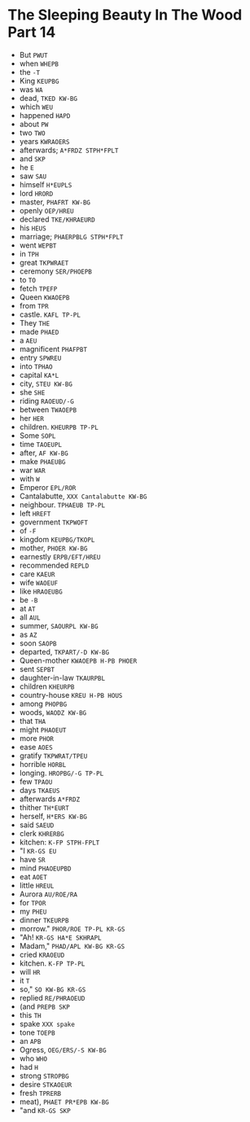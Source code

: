 # The Sleeping Beauty In The Wood Part 14

* But `PWUT`
* when `WHEPB`
* the `-T`
* King `KEUPBG`
* was `WA`
* dead, `TKED KW-BG`
* which `WEU`
* happened `HAPD`
* about `PW`
* two `TWO`
* years `KWRAOERS`
* afterwards; `A*FRDZ STPH*FPLT`
* and `SKP`
* he `E`
* saw `SAU`
* himself `H*EUPLS`
* lord `HRORD`
* master, `PHAFRT KW-BG`
* openly `OEP/HREU`
* declared `TKE/KHRAEURD`
* his `HEUS`
* marriage; `PHAERPBLG STPH*FPLT`
* went `WEPBT`
* in `TPH`
* great `TKPWRAET`
* ceremony `SER/PHOEPB`
* to `TO`
* fetch `TPEFP`
* Queen `KWAOEPB`
* from `TPR`
* castle. `KAFL TP-PL`
* They `THE`
* made `PHAED`
* a `AEU`
* magnificent `PHAFPBT`
* entry `SPWREU`
* into `TPHAO`
* capital `KA*L`
* city, `STEU KW-BG`
* she `SHE`
* riding `RAOEUD/-G`
* between `TWAOEPB`
* her `HER`
* children. `KHEURPB TP-PL`
* Some `SOPL`
* time `TAOEUPL`
* after, `AF KW-BG`
* make `PHAEUBG`
* war `WAR`
* with `W`
* Emperor `EPL/ROR`
* Cantalabutte, `XXX Cantalabutte KW-BG`
* neighbour. `TPHAEUB TP-PL`
* left `HREFT`
* government `TKPWOFT`
* of `-F`
* kingdom `KEUPBG/TKOPL`
* mother, `PHOER KW-BG`
* earnestly `ERPB/EFT/HREU`
* recommended `REPLD`
* care `KAEUR`
* wife `WAOEUF`
* like `HRAOEUBG`
* be `-B`
* at `AT`
* all `AUL`
* summer, `SAOURPL KW-BG`
* as `AZ`
* soon `SAOPB`
* departed, `TKPART/-D KW-BG`
* Queen-mother `KWAOEPB H-PB PHOER`
* sent `SEPBT`
* daughter-in-law `TKAURPBL`
* children `KHEURPB`
* country-house `KREU H-PB HOUS`
* among `PHOPBG`
* woods, `WAODZ KW-BG`
* that `THA`
* might `PHAOEUT`
* more `PHOR`
* ease `AOES`
* gratify `TKPWRAT/TPEU`
* horrible `HORBL`
* longing. `HROPBG/-G TP-PL`
* few `TPAOU`
* days `TKAEUS`
* afterwards `A*FRDZ`
* thither `TH*EURT`
* herself, `H*ERS KW-BG`
* said `SAEUD`
* clerk `KHRERBG`
* kitchen: `K-FP STPH-FPLT`
* "I `KR-GS EU`
* have `SR`
* mind `PHAOEUPBD`
* eat `AOET`
* little `HREUL`
* Aurora `AU/ROE/RA`
* for `TPOR`
* my `PHEU`
* dinner `TKEURPB`
* morrow." `PHOR/ROE TP-PL KR-GS`
* "Ah! `KR-GS HA*E SKHRAPL`
* Madam," `PHAD/APL KW-BG KR-GS`
* cried `KRAOEUD`
* kitchen. `K-FP TP-PL`
* will `HR`
* it `T`
* so," `SO KW-BG KR-GS`
* replied `RE/PHRAOEUD`
* (and `PREPB SKP`
* this `TH`
* spake `XXX spake`
* tone `TOEPB`
* an `APB`
* Ogress, `OEG/ERS/-S KW-BG`
* who `WHO`
* had `H`
* strong `STROPBG`
* desire `STKAOEUR`
* fresh `TPRERB`
* meat), `PHAET PR*EPB KW-BG`
* "and `KR-GS SKP`
